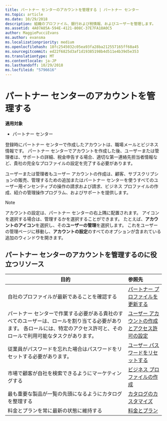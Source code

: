 ```yaml
---
title: パートナー センターのアカウントを管理する | パートナー センター
ms.topic: article
ms.date: 10/29/2018
description: 組織のプロファイル、銀行および税情報、およびユーザーを管理します。
ms.assetid: 4A07A85A-594E-4121-808C-37E7FA18A0C5
author: MaggiePucciEvans
ms.author: evansma
ms.localizationpriority: medium
ms.openlocfilehash: 18fc2545032c05ea93fa28ba212557165ff68a45
ms.sourcegitcommit: ed22f6825d3af1d19385198b4d511e4b39d5e353
ms.translationtype: MT
ms.contentlocale: ja-JP
ms.lasthandoff: 10/29/2018
ms.locfileid: "5796616"
---
```

# <a name="manage-your-partner-center-account"></a>パートナー センターのアカウントを管理する

**適用対象**

-  パートナー センター

登録時にパートナー センターで作成したアカウントは、職場メールとビジネス情報です。 パートナー センターでアカウントを作成した後、ユーザーまたは管理者は、サポートの詳細、税金申告する場合、適切な第一連絡先担当者情報など、貴社の完全なプロファイルの設定を完了する必要があります。 

ユーザーまたは管理者もユーザー アカウントの作成は、顧客、サブスクリプションの販売、管理するための追加またはパートナー センターを使うすべてのユーザー用インセンティブの操作の請求および請求、ビジネス プロファイルの作成、紹介の管理操作プログラム、およびサポートを提供します。

>[!NOTE]
>アカウントの設定は、パートナー センターの右上隅に配置されます。 アイコンを選択する場合は、管理するかを選択することができます。 たとえば、**アカウントのアイコン**を選択し、その**ユーザーの管理**を選択します。 これをユーザーの管理ページに移動し、**アカウントの設定**のすべてのオプションが含まれている追加のウィンドウを開きます。


## <a name="resources-to-help-you-manage-your-partner-center-account"></a>パートナー センターのアカウントを管理するのに役立つリソース

|**目的**   |**参照先**   |
|-----------------------|:-----------------------|
|自社のプロファイルが最新であることを確認する   |[パートナー プロファイルを更新する](update-your-partner-profile.md)|
|パートナー センターで作業する必要がある貴社のすべてのユーザーは、ロールを割り当てる必要があります。 各ロールには、特定のアクセス許可と、そのロールで利用可能なタスクがあります。|[ユーザー アカウントの作成とアクセス許可の設定](create-user-accounts-and-set-permissions.md)|
|従業員がパスワードを忘れた場合はパスワードをリセットする必要があります。  |[ユーザー パスワードをリセットする](reset-a-user-password.md)|
|市場で顧客が自社を検索できるようにマーケティングする   |[ビジネス プロファイルの作成](create-a-marketing-profile.md)|
|最も重要な製品が一覧の先頭になるようにカタログを整理する   |[カタログのカスタマイズ](customize-the-catalog.md)|
|料金とプランを常に最新の状態に維持する   |[料金とプラン](pricing-and-offers.md)|













 

 



